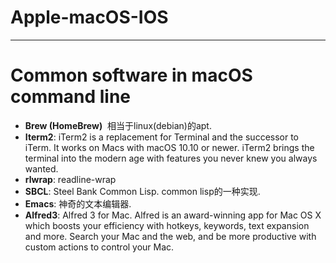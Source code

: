 # Apple-macOS-IOS

---

# Common software in macOS command line 

* **Brew (HomeBrew)**  相当于linux(debian)的apt. 
* **Iterm2**: iTerm2 is a replacement for Terminal and the successor to iTerm. It works on Macs with macOS 10.10 or newer. iTerm2 brings the terminal into the modern age with features you never knew you always wanted.
* **rlwrap**: readline-wrap
* **SBCL**: Steel Bank Common Lisp. common lisp的一种实现.
* **Emacs**: 神奇的文本编辑器.
* **Alfred3**: Alfred 3 for Mac. Alfred is an award-winning app for Mac OS X which boosts your efficiency with hotkeys, keywords, text expansion and more. Search your Mac and the web, and be more productive with custom actions to control your Mac.

